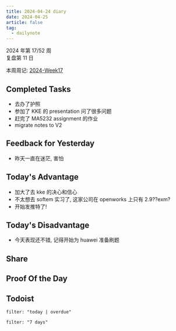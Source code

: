 ```yaml
---
title: 2024-04-24 diary
date: 2024-04-25
article: false
tag:
  - dailynote
---
```

  
2024 年第 17/52 周  
复盘第 11 日

本周周记: [2024-Week17](2024-Week17)

## Completed Tasks
- 去办了护照
- 参加了 KKE 的 presentation 问了很多问题
- 赶完了 MA5232 assignment 的作业
- migrate notes to V2

## Feedback for Yesterday
- 昨天一直在迷茫, 害怕

## Today's Advantage
- 加大了去 kke 的决心和信心
- 不太想去 softem 实习了, 这家公司在 openworks 上只有 2.9??exm?
- 开始发推特了!

## Today's Disadvantage
- 今天表现还不错, 记得开始为 huawei 准备刷题

## Share

## Proof Of the Day

## Todoist
```todoist
filter: "today | overdue"
```
```todoist
filter: "7 days"
```